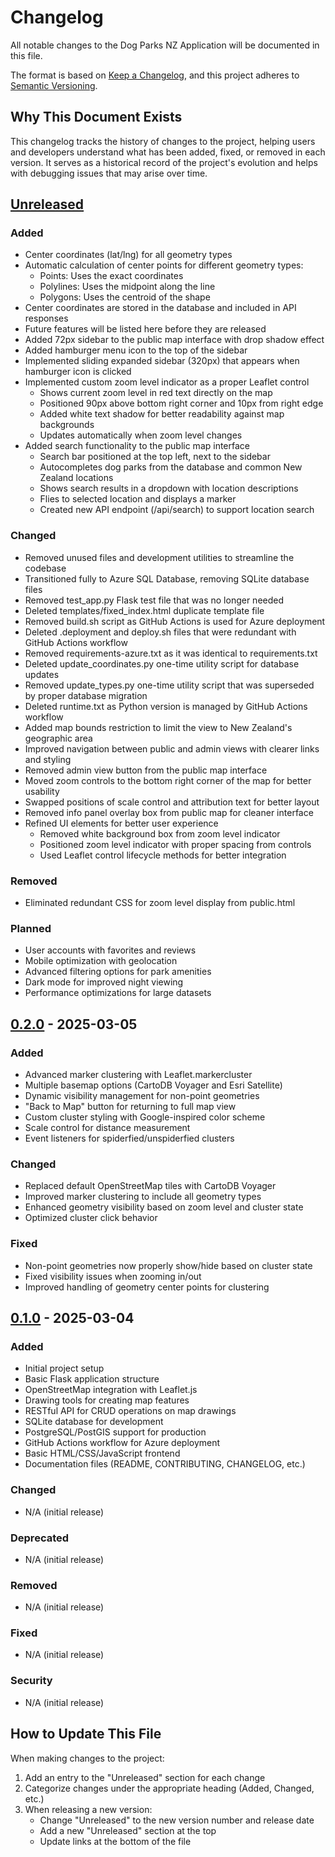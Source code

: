 # Changelog

All notable changes to the Dog Parks NZ Application will be documented in this file.

The format is based on [Keep a Changelog](https://keepachangelog.com/en/1.0.0/),
and this project adheres to [Semantic Versioning](https://semver.org/spec/v2.0.0.html).

## Why This Document Exists

This changelog tracks the history of changes to the project, helping users and developers understand what has been added, fixed, or removed in each version. It serves as a historical record of the project's evolution and helps with debugging issues that may arise over time.

## [Unreleased]

### Added
- Center coordinates (lat/lng) for all geometry types
- Automatic calculation of center points for different geometry types:
  - Points: Uses the exact coordinates
  - Polylines: Uses the midpoint along the line
  - Polygons: Uses the centroid of the shape
- Center coordinates are stored in the database and included in API responses
- Future features will be listed here before they are released
- Added 72px sidebar to the public map interface with drop shadow effect
- Added hamburger menu icon to the top of the sidebar
- Implemented sliding expanded sidebar (320px) that appears when hamburger icon is clicked
- Implemented custom zoom level indicator as a proper Leaflet control
  - Shows current zoom level in red text directly on the map
  - Positioned 90px above bottom right corner and 10px from right edge
  - Added white text shadow for better readability against map backgrounds
  - Updates automatically when zoom level changes
- Added search functionality to the public map interface
  - Search bar positioned at the top left, next to the sidebar
  - Autocompletes dog parks from the database and common New Zealand locations
  - Shows search results in a dropdown with location descriptions
  - Flies to selected location and displays a marker
  - Created new API endpoint (/api/search) to support location search

### Changed
- Removed unused files and development utilities to streamline the codebase
- Transitioned fully to Azure SQL Database, removing SQLite database files
- Removed test_app.py Flask test file that was no longer needed
- Deleted templates/fixed_index.html duplicate template file
- Removed build.sh script as GitHub Actions is used for Azure deployment
- Deleted .deployment and deploy.sh files that were redundant with GitHub Actions workflow
- Removed requirements-azure.txt as it was identical to requirements.txt
- Deleted update_coordinates.py one-time utility script for database updates
- Removed update_types.py one-time utility script that was superseded by proper database migration
- Deleted runtime.txt as Python version is managed by GitHub Actions workflow
- Added map bounds restriction to limit the view to New Zealand's geographic area
- Improved navigation between public and admin views with clearer links and styling
- Removed admin view button from the public map interface
- Moved zoom controls to the bottom right corner of the map for better usability
- Swapped positions of scale control and attribution text for better layout
- Removed info panel overlay box from public map for cleaner interface
- Refined UI elements for better user experience
  - Removed white background box from zoom level indicator
  - Positioned zoom level indicator with proper spacing from controls
  - Used Leaflet control lifecycle methods for better integration

### Removed
- Eliminated redundant CSS for zoom level display from public.html

### Planned
- User accounts with favorites and reviews
- Mobile optimization with geolocation
- Advanced filtering options for park amenities
- Dark mode for improved night viewing
- Performance optimizations for large datasets

## [0.2.0] - 2025-03-05

### Added
- Advanced marker clustering with Leaflet.markercluster
- Multiple basemap options (CartoDB Voyager and Esri Satellite)
- Dynamic visibility management for non-point geometries
- "Back to Map" button for returning to full map view
- Custom cluster styling with Google-inspired color scheme
- Scale control for distance measurement
- Event listeners for spiderfied/unspiderfied clusters

### Changed
- Replaced default OpenStreetMap tiles with CartoDB Voyager
- Improved marker clustering to include all geometry types
- Enhanced geometry visibility based on zoom level and cluster state
- Optimized cluster click behavior

### Fixed
- Non-point geometries now properly show/hide based on cluster state
- Fixed visibility issues when zooming in/out
- Improved handling of geometry center points for clustering

## [0.1.0] - 2025-03-04

### Added
- Initial project setup
- Basic Flask application structure
- OpenStreetMap integration with Leaflet.js
- Drawing tools for creating map features
- RESTful API for CRUD operations on map drawings
- SQLite database for development
- PostgreSQL/PostGIS support for production
- GitHub Actions workflow for Azure deployment
- Basic HTML/CSS/JavaScript frontend
- Documentation files (README, CONTRIBUTING, CHANGELOG, etc.)

### Changed
- N/A (initial release)

### Deprecated
- N/A (initial release)

### Removed
- N/A (initial release)

### Fixed
- N/A (initial release)

### Security
- N/A (initial release)

## How to Update This File

When making changes to the project:

1. Add an entry to the "Unreleased" section for each change
2. Categorize changes under the appropriate heading (Added, Changed, etc.)
3. When releasing a new version:
   - Change "Unreleased" to the new version number and release date
   - Add a new "Unreleased" section at the top
   - Update links at the bottom of the file

[Unreleased]: https://github.com/yourusername/DogParksNZv2/compare/v0.2.0...HEAD
[0.2.0]: https://github.com/yourusername/DogParksNZv2/compare/v0.1.0...v0.2.0
[0.1.0]: https://github.com/yourusername/DogParksNZv2/releases/tag/v0.1.0
